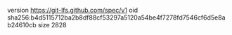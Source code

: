version https://git-lfs.github.com/spec/v1
oid sha256:b4d5115712ba2b8df88cf53297a5120a54be4f7278fd7546cf6d5e8ab24610cb
size 2828

